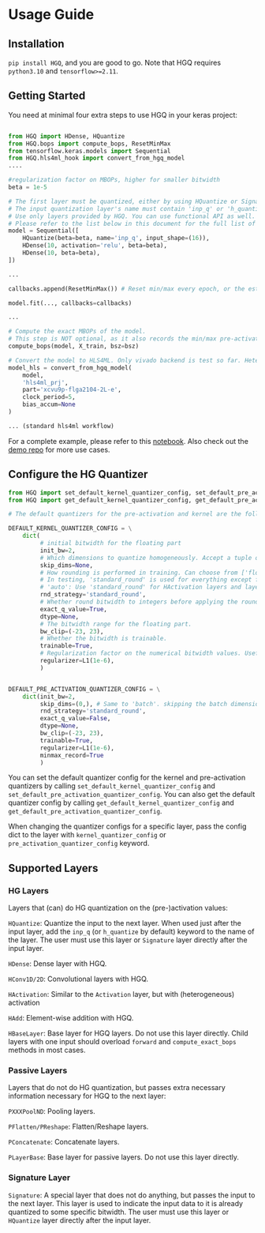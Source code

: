 # Usage Guide

## Installation

`pip install HGQ`, and you are good to go. Note that HGQ requires `python3.10` and `tensorflow>=2.11`.

## Getting Started

You need at minimal four extra steps to use HGQ in your keras project:

```python

from HGQ import HDense, HQuantize
from HGQ.bops import compute_bops, ResetMinMax
from tensorflow.keras.models import Sequential
from HGQ.hls4ml_hook import convert_from_hgq_model
....

#regularization factor on MBOPs, higher for smaller bitwidth
beta = 1e-5

# The first layer must be quantized, either by using HQuantize or Signature layers. String 'q_inp' must be in the name of the input quantization layers.
# The input quantization layer's name must contain 'inp_q' or 'h_quantize' if you want to quantize the input heterogeneously.
# Use only layers provided by HGQ. You can use functional API as well.
# Please refer to the list below in this document for the full list of supported layers.
model = Sequential([
    HQuantize(beta=beta, name='inp_q', input_shape=(16)),
    HDense(10, activation='relu', beta=beta),
    HDense(10, beta=beta),
])

...

callbacks.append(ResetMinMax()) # Reset min/max every epoch, or the estimated MBOPs could be very inaccurate.

model.fit(..., callbacks=callbacks)

...

# Compute the exact MBOPs of the model.
# This step is NOT optional, as it also records the min/max pre-activation for each layer, which is necessary for determine the number of integer bits.
compute_bops(model, X_train, bsz=bsz)

# Convert the model to HLS4ML. Only vivado backend is test so far. Heterogeneous activation will NOT work with other backends. Weight heterogeneity MAY work.
model_hls = convert_from_hgq_model(
    model,
    'hls4ml_prj',
    part='xcvu9p-flga2104-2L-e',
    clock_period=5,
    bias_accum=None
)

... (standard hls4ml workflow)

```

For a complete example, please refer to this [notebook](https://github.com/calad0i/HGQ-demos/blob/master/minimal/usage_example.ipynb). Also check out the [demo repo](https://github.com/calad0i/HGQ-demos/) for more use cases.

## Configure the HG Quantizer

```python
from HGQ import set_default_kernel_quantizer_config, set_default_pre_activation_quantizer_config
from HGQ import get_default_kernel_quantizer_config, get_default_pre_activation_quantizer_config

# The default quantizers for the pre-activation and kernel are the following:

DEFAULT_KERNEL_QUANTIZER_CONFIG = \
    dict(
         # initial bitwidth for the floating part
         init_bw=2,
         # Which dimensions to quantize homogeneously. Accept a tuple of integers, or any of ['all', 'batch', 'none', 'except_last', 'except_1st'].
         skip_dims=None,
         # How rounding is performed in training. Can choose from ['floor', 'standard_round', 'stochastic_round', 'fast_uniform_noise_injection', 'auto'].
         # In testing, 'standard_round' is used for everything except for 'floor'.
         # 'auto': Use 'standard_round' for HActivation layers and layers with a bias for each activation quantization bin, floor otherwise.
         rnd_strategy='standard_round',
         # Whether round bitwidth to integers before applying the rounding. Defaults to True for weights and False for pre-activations.
         exact_q_value=True,
         dtype=None,
         # The bitwidth range for the floating part.
         bw_clip=(-23, 23),
         # Whether the bitwidth is trainable.
         trainable=True,
         # Regularization factor on the numerical bitwidth values. Useful for preventing the bitwidth from being too large for activations does not got invlolved in mul ops (e.g. final layer, layer before HActivation, etc...)
         regularizer=L1(1e-6),
         )


DEFAULT_PRE_ACTIVATION_QUANTIZER_CONFIG = \
    dict(init_bw=2,
         skip_dims=(0,), # Same to 'batch'. skipping the batch dimension, which should always be homogeneously quantized.
         rnd_strategy='standard_round',
         exact_q_value=False,
         dtype=None,
         bw_clip=(-23, 23),
         trainable=True,
         regularizer=L1(1e-6),
         minmax_record=True
         )
```

You can set the default quantizer config for the kernel and pre-activation quantizers by calling `set_default_kernel_quantizer_config` and `set_default_pre_activation_quantizer_config`. You can also get the default quantizer config by calling `get_default_kernel_quantizer_config` and `get_default_pre_activation_quantizer_config`.

When changing the quantizer configs for a specific layer, pass the config dict to the layer with `kernel_quantizer_config` or `pre_activation_quantizer_config` keyword.

## Supported Layers

### HG Layers

Layers that (can) do HG quantization on the (pre-)activation values:

`HQuantize`: Quantize the input to the next layer. When used just after the input layer, add the `inp_q` (or `h_quantize` by default) keyword to the name of the layer. The user must use this layer or `Signature` layer directly after the input layer.

`HDense`: Dense layer with HGQ.

`HConv1D/2D`: Convolutional layers with HGQ.

`HActivation`: Similar to the `Activation` layer, but with (heterogeneous) activation

`HAdd`: Element-wise addition with HGQ.

`HBaseLayer`: Base layer for HGQ layers. Do not use this layer directly. Child layers with one input should overload `forward` and `compute_exact_bops` methods in most cases.

### Passive Layers

Layers that do not do HG quantization, but passes extra necessary information necessary for HGQ to the next layer:

`PXXXPoolND`: Pooling layers.

`PFlatten/PReshape`: Flatten/Reshape layers.

`PConcatenate`: Concatenate layers.

`PLayerBase`: Base layer for passive layers. Do not use this layer directly.

### Signature Layer

`Signature`: A special layer that does not do anything, but passes the input to the next layer. This layer is used to indicate the input data to it is already quantized to some specific bitwidth. The user must use this layer or `HQuantize` layer directly after the input layer.
